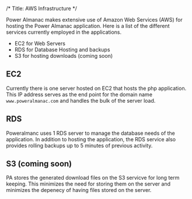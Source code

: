 /* Title: AWS Infrastructure */

Power Almanac makes extensive use of Amazon Web Services (AWS) for hosting the Power Almanac application. Here is a list of the different services currently employed in the applications.

* EC2 for Web Servers
* RDS for Database Hosting and backups
* S3 for hosting downloads (coming soon)

## EC2

Currently there is one server hosted on EC2 that hosts the php application. This IP address serves as the end point for the domain name `www.poweralmanac.com` and handles the bulk of the server load.

## RDS

Poweralmanc uses 1 RDS server to manage the database needs of the application. In addition to hosting the application, the RDS service also provides rolling backups up to 5 minutes of previous activity.

## S3 (coming soon)

PA stores the generated download files on the S3 servicve for long term keeping. This minimizes the need for storing them on the server and minimizes the depenecy of having files stored on the server.

